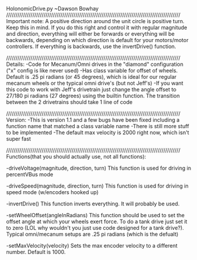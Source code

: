 HolonomicDrive.py
~Dawson Bowhay
/////////////////////////////////////////////////////////////////////////////////////////////
Important note: A positive direction around the unit circle is positive turn. Keep this in
mind. If you do this right and control it with regular magnitude and direction, everything
will either be forwards or everything will be backwards, depending on which direction is
default for your motors/motor controllers. If everything is backwards, use the invertDrive()
function.

/////////////////////////////////////////////////////////////////////////////////////////////
Details:
-Code for Mecanum/Omni drives in the "diamond" configuration ("x" config is like never used)
-Has class variable for offset of wheels. Default is .25 pi radians (or 45 degrees), which is
ideal for our regular mecanum wheels or the typical omni drive's (but not Jeff's)
-If you want this code to work with Jeff's drivetrain just change the angle offset to 27/180
pi radians (27 degrees) using the builtin function. The transition between the 2 drivetrains
should take 1 line of code

/////////////////////////////////////////////////////////////////////////////////////////////
Version:
-This is version 1.1 and a few bugs have been fixed including a function name that matched a
class variable name
-There is still more stuff to be implemented
-The default max velocity is 2000 right now, which isn't super fast

/////////////////////////////////////////////////////////////////////////////////////////////
Functions(that you should actually use, not all functions):

-driveVoltage(magnitude, direction, turn)
This function is used for driving in percentVBus mode

-driveSpeed(magnitude, direction, turn)
This function is used for driving in speed mode (w/encoders hooked up)

-invertDrive()
This function inverts everything. It will probably be used.

-setWheelOffset(angleInRadians)
This function should be used to set the offset angle at which your wheels exert force.
To do a tank drive just set it to zero (LOL why wouldn't you just use code designed for a
tank drive?). Typical omni/mecanum setups are .25 pi radians (which is the defualt)

-setMaxVelocity(velocity)
Sets the max encoder velocity to a different number. Default is 1000.